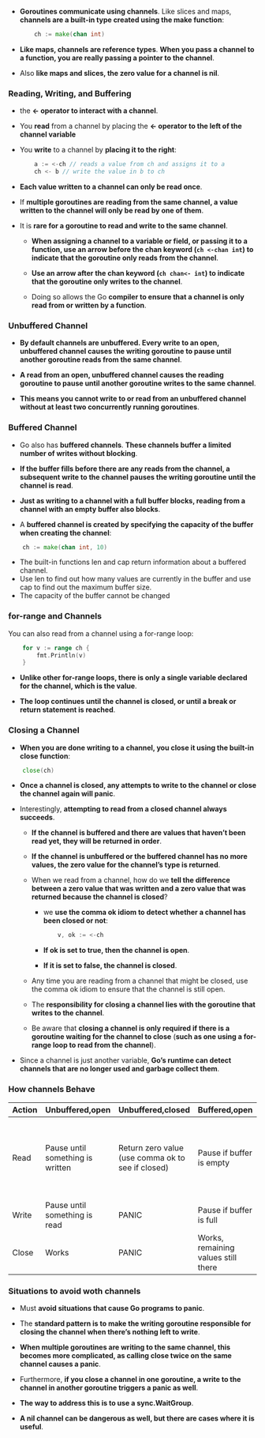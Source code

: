 - **Goroutines communicate using channels**. Like slices and maps, **channels are a built-in type created using the make function**:
    
    ```go
        ch := make(chan int)
    ```

- **Like maps, channels are reference types**. **When you pass a channel to a function, you are really passing a pointer to the channel**. 

- Also **like maps and slices, the zero value for a channel is nil**.


### Reading, Writing, and Buffering

- the **<- operator to interact with a channel**. 

- You **read** from a channel by placing the **<- operator to the left of the channel variable**

- You **write** to a channel by **placing it to the right**:

    ```go
        a := <-ch // reads a value from ch and assigns it to a
        ch <- b // write the value in b to ch
    ```

- **Each value written to a channel can only be read once**. 
  
- If **multiple goroutines are reading from the same channel, a value written to the channel will only be read by one of them**.
  
- It is **rare for a goroutine to read and write to the same channel**.
   
  - **When assigning a channel to a variable or field, or passing it to a function, use an arrow before the chan keyword (```ch <-chan int```) to indicate that the goroutine only reads from the channel**.
  
  - **Use an arrow after the chan keyword (```ch chan<- int```) to indicate that the goroutine only writes to the channel**. 

  - Doing so allows the Go **compiler to ensure that a channel is only read from or written by a function**.

### Unbuffered Channel

- **By default channels are unbuffered. Every write to an open, unbuffered channel causes the writing goroutine to pause until another goroutine reads from the same channel**.
  
- **A read from an open, unbuffered channel causes the reading goroutine to pause until another goroutine writes to the same channel**.
  
- **This means you cannot write to or read from an unbuffered channel without at least two concurrently running goroutines**.

### Buffered Channel

- Go also has **buffered channels**. **These channels buffer a limited number of writes without blocking**. 

- **If the buffer fills before there are any reads from the channel, a subsequent write to the channel pauses the writing goroutine until the channel is read**.

- **Just as writing to a channel with a full buffer blocks, reading from a channel with an empty buffer also blocks**.

- A **buffered channel is created by specifying the capacity of the buffer when creating the channel**:
  
```go
    ch := make(chan int, 10)
```

- The built-in functions len and cap return information about a buffered channel. 
- Use len to find out how many values are currently in the buffer and use cap to find out the maximum buffer size. 
- The capacity of the buffer cannot be changed

### for-range and Channels

You can also read from a channel using a for-range loop:

```go
    for v := range ch {
        fmt.Println(v)
    }
```

- **Unlike other for-range loops, there is only a single variable declared for the channel, which is the value**.
  
- **The loop continues until the channel is closed, or until a break or return statement is reached**.


### Closing a Channel

- **When you are done writing to a channel, you close it using the built-in close function**:

```go
    close(ch)
```

- **Once a channel is closed, any attempts to write to the channel or close the channel again will panic**. 

- Interestingly, **attempting to read from a closed channel always succeeds**.

  - **If the channel is buffered and there are values that haven’t been read yet, they will be returned in order**. 

  - **If the channel is unbuffered or the buffered channel has no more values, the zero value for the channel’s type is returned**.

  - When we read from a channel, how do we **tell the difference between a zero value that was written and a zero value that was returned because the channel is closed**?
    
    - we **use the comma ok idiom to detect whether a channel has been closed or not**:

      ```go
          v, ok := <-ch
      ```

    - **If ok is set to true, then the channel is open**. 
    - **If it is set to false, the channel is closed**.

  - Any time you are reading from a channel that might be closed, use the comma ok idiom to ensure that the channel is still open.

  - The **responsibility for closing a channel lies with the goroutine that writes to the channel**. 

  - Be aware that **closing a channel is only required if there is a goroutine waiting for the channel to close** (**such as one using a for-range loop to read from the channel**). 

- Since a channel is just another variable, **Go’s runtime can detect channels that are no longer used and garbage collect them**.


### How channels Behave

| Action | Unbuffered,open |  Unbuffered,closed |  Buffered,open | Buffered,closed | Nil |
| --------- | --------- | --------- | --------- | --------- | --------- |
| Read | Pause until something is written | Return zero value (use comma ok to see if closed) | Pause if buffer is empty | Return a remaining value in the buffer. If the buffer is empty, return zero value (use comma ok to see if closed) | Hang forever |
| Write | Pause until something is read | PANIC | Pause if buffer is full | PANIC | Hang forever |
| Close | Works | PANIC | Works, remaining values still there | PANIC | PANIC |

### Situations to avoid woth channels

- Must **avoid situations that cause Go programs to panic**. 

- The **standard pattern is to make the writing goroutine responsible for closing the channel when there’s nothing left to write**. 

- **When multiple goroutines are writing to the same channel, this becomes more complicated, as calling close twice on the same channel causes a panic**. 

- Furthermore, **if you close a channel in one goroutine, a write to the channel in another goroutine triggers a panic as well**. 

- **The way to address this is to use a sync.WaitGroup**. 

- **A nil channel can be dangerous as well, but there are cases where it is useful**.
